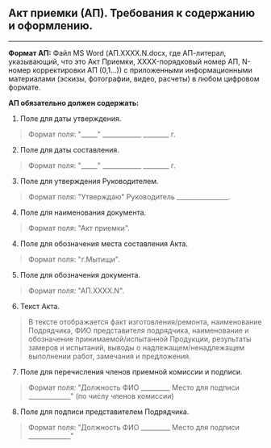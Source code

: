 ## Акт приемки (АП). Требования к содержанию и оформлению.
____
**Формат АП:** Файл MS Word (АП.XXXX.N.docx, где АП-литерал, указывающий, что это Акт Приемки, XXXX-порядковый номер АП, N-номер корректировки АП (0,1...)) с приложенными информационными материалами (эскизы, фотографии, видео, расчеты) в любом цифровом формате.

**АП обязательно должен содержать:**
1.    Поле для даты утверждения.
>Формат поля: "_____" ____________ ________ г.

2.    Поле для даты составления.
>Формат поля: "_____" ____________ ________ г.

3.    Поле для утверждения Руководителем.
>Формат поля: "Утверждаю" Руководитель ________________.

4.    Поле для наименования документа.
>Формат поля: "Акт приемки".

4.    Поле для обозначения места составления Акта.
>Формат поля: "г.Мытищи".

5.    Поле для обозначения документа.
>Формат поля: "АП.XXXX.N".

6.    Текст Акта.
>В тексте отображается факт изготовления/ремонта, наименование Подрядчика, ФИО представителя подрядчика, наименование и обозначение принимаемой/испытанной Продукции, результаты замеров и испытаний, выводы о надлежащем/ненадлежащем выполнении работ, замечания и предложения. 

7.    Поле для перечисления членов приемной комиссии и подписи.
>Формат поля: "Должность  ФИО  _________ Место для подписи _____________" (по числу членов комиссии)

8.    Поле для подписи представителем Подрядчика.
>Формат поля: "Должность  ФИО  _________ Место для подписи _____________"



